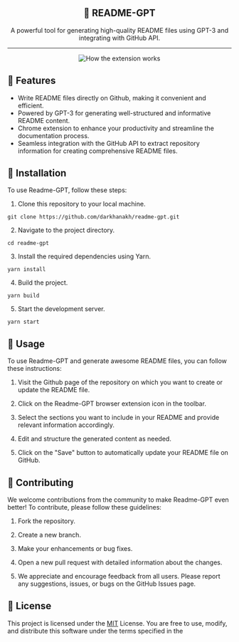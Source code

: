 <h2 align="center">📖 README-GPT</h2>
<p align="center">A powerful tool for generating high-quality README files using GPT-3 and integrating with GitHub API.</p>

---

<p align="center"><img src="https://github.com/darkhanakh/readme-gpt/blob/main/docs/resources/how_extension_works.gif?raw=true" alt="How the extension works"></p>

## 🚀 Features

- Write README files directly on Github, making it convenient and efficient.
- Powered by GPT-3 for generating well-structured and informative README content.
- Chrome extension to enhance your productivity and streamline the documentation process.
- Seamless integration with the GitHub API to extract repository information for creating comprehensive README files.

## 🔧 Installation

To use Readme-GPT, follow these steps:

1. Clone this repository to your local machine.
```shell
git clone https://github.com/darkhanakh/readme-gpt.git
```

2. Navigate to the project directory.
```shell
cd readme-gpt
```

3. Install the required dependencies using Yarn.
```shell
yarn install
```

4. Build the project.
```shell
yarn build
```

5. Start the development server.
```shell
yarn start
```

## 📖 Usage

To use Readme-GPT and generate awesome README files, you can follow these instructions:

1. Visit the Github page of the repository on which you want to create or update the README file.

2. Click on the Readme-GPT browser extension icon in the toolbar. 

3. Select the sections you want to include in your README and provide relevant information accordingly.

4. Edit and structure the generated content as needed.

5. Click on the "Save" button to automatically update your README file on GitHub.

## 🤝 Contributing

We welcome contributions from the community to make Readme-GPT even better! To contribute, please follow these guidelines:

1. Fork the repository.

2. Create a new branch.

3. Make your enhancements or bug fixes.

4. Open a new pull request with detailed information about the changes.

5. We appreciate and encourage feedback from all users. Please report any suggestions, issues, or bugs on the GitHub Issues page.

## 📝 License

This project is licensed under the [MIT](LICENSE) License. You are free to use, modify, and distribute this software under the terms specified in the
